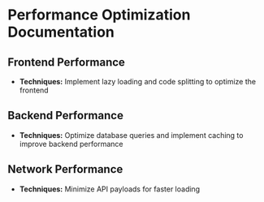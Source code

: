 # Performance Optimization Documentation

## Frontend Performance
- **Techniques:** Implement lazy loading and code splitting to optimize the frontend

## Backend Performance
- **Techniques:** Optimize database queries and implement caching to improve backend performance

## Network Performance
- **Techniques:** Minimize API payloads for faster loading 